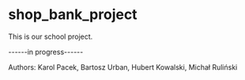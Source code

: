 # shop_bank_project
This is our school project.


------in progress------





Authors: Karol Pacek, Bartosz Urban, Hubert Kowalski, Michał Ruliński

